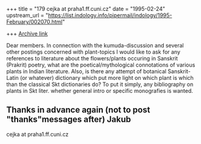 +++
title = "179 cejka at praha1.ff.cuni.cz"
date = "1995-02-24"
upstream_url = "https://list.indology.info/pipermail/indology/1995-February/002070.html"

+++
[Archive link](https://list.indology.info/pipermail/indology/1995-February/002070.html)

Dear members.
In connection with the kumuda-discussion and several other postings
concerned with plant-topics I would like to ask for any references to
literature about the flowers/plants occuring in Sanskrit (Prakrit)
poetry, what are the poetical/mythological connotations of various plants in
Indian literature. Also, is there any attempt of botanical Sanskrit-Latin
(or whatever) dictionary which put more light on which plant is which than
the classical Skt dictionaries do? 
   To put it simply, any bibliography on plants in Skt liter. whether
general intro or specific monografies is wanted.

Thanks in advance again (not to post "thanks"messages after)
       Jakub
-- 
cejka at praha1.ff.cuni.cz





